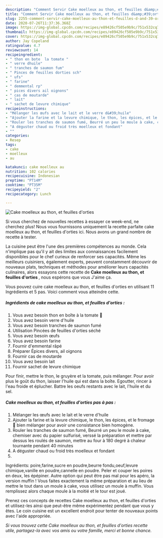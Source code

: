 ```yaml
---
description: "Comment Servir Cake moelleux au thon, et feuilles d&amp;#39;orties"
title: "Comment Servir Cake moelleux au thon, et feuilles d&amp;#39;orties"
slug: 2255-comment-servir-cake-moelleux-au-thon-et-feuilles-d-and-39-orties
date: 2020-07-26T11:37:36.368Z
image: https://img-global.cpcdn.com/recipes/e89426cf505e9b9c/751x532cq70/cake-moelleux-au-thon-et-feuilles-dorties-photo-principale-de-la-recette.jpg
thumbnail: https://img-global.cpcdn.com/recipes/e89426cf505e9b9c/751x532cq70/cake-moelleux-au-thon-et-feuilles-dorties-photo-principale-de-la-recette.jpg
cover: https://img-global.cpcdn.com/recipes/e89426cf505e9b9c/751x532cq70/cake-moelleux-au-thon-et-feuilles-dorties-photo-principale-de-la-recette.jpg
author: Jay Copeland
ratingvalue: 4.7
reviewcount: 14
recipeingredient:
- " thon en bote  la tomate "
- " verre dhuile"
- " tranches de saumon fum"
- " Pinces de feuilles dorties sch"
- " ufs"
- " farine"
- " demmental rp"
- " pices divers ail oignons"
- " cas de moutarde"
- " lait"
- " sachet de levure chimique"
recipeinstructions:
- "Mélanger les œufs avec le lait et le verre d&#39;huile"
- "Ajouter la farine et la levure chimique, le thon, les épices, et le fromage 🧀 bien mélanger pour avoir une consistance bien homogène."
- "Rouler les tranches de saumon fumé, Beurré un peu le moule à cake, chemiser avec du papier sulfurisé, verssé la préparation et mettre par dessus les roulés de saumon, mettre au four à 180 degré à chaleur tournante pendant 40 minutes"
- "A déguster chaud ou froid très moelleux et fondant"
- ""
categories:
- Resep
tags:
- cake
- moelleux
- au

katakunci: cake moelleux au 
nutrition: 102 calories
recipecuisine: Indonesian
preptime: "PT14M"
cooktime: "PT35M"
recipeyield: "2"
recipecategory: Lunch

---
```



![Cake moelleux au thon, et feuilles d&#39;orties](https://img-global.cpcdn.com/recipes/e89426cf505e9b9c/751x532cq70/cake-moelleux-au-thon-et-feuilles-dorties-photo-principale-de-la-recette.jpg)

Si vous cherchez de nouvelles recettes à essayer ce week-end, ne cherchez plus! Nous vous fournissons uniquement la recette parfaite cake moelleux au thon, et feuilles d&#39;orties ici. Nous avons un grand nombre de recette à tester.

La cuisine peut être l'une des premières compétences au monde. Cela n'implique pas qu'il y ait des limites aux connaissances facilement disponibles pour le chef curieux de renforcer ses capacités. Même les meilleurs cuisiniers, également experts, peuvent constamment découvrir de nouveaux plats, techniques et méthodes pour améliorer leurs capacités culinaires, alors essayons cette recette de <strong> Cake moelleux au thon, et feuilles d&#39;orties </strong>, nous espérons que vous J'aime ça.

<!--inarticleads1-->

Vous pouvez cuire cake moelleux au thon, et feuilles d&#39;orties en utilisant 11 Ingrédients et 5 pas. Voici comment vous atteindre cette.

##### Ingrédients de cake moelleux au thon, et feuilles d&#39;orties :

1. Vous avez besoin  thon en boîte à la tomate 🍅
1. Vous avez besoin  verre d&#39;huile
1. Vous avez besoin  tranches de saumon fumé
1. Utilisation  Pincées de feuilles d&#39;orties séché
1. Vous avez besoin  œufs
1. Vous avez besoin  farine
1. Fournir  d&#39;emmental râpé
1. Préparer  Épices divers, ail oignons
1. Fournir  cas de moutarde
1. Vous avez besoin  lait
1. Fournir  sachet de levure chimique


Pour finir, mettre le thon, le gruyère et la tomate, puis mélanger. Pour avoir plus le goût du thon, laisser l&#39;huile qui est dans la boîte. Egoutter, rincer à l&#39;eau froide et éplucher. Battre les oeufs restants avec le lait, l&#39;huile et du sel. 

<!--inarticleads2-->

##### Cake moelleux au thon, et feuilles d&#39;orties pas à pas :

1. Mélanger les œufs avec le lait et le verre d&#39;huile
1. Ajouter la farine et la levure chimique, le thon, les épices, et le fromage 🧀 bien mélanger pour avoir une consistance bien homogène.
1. Rouler les tranches de saumon fumé, Beurré un peu le moule à cake, chemiser avec du papier sulfurisé, verssé la préparation et mettre par dessus les roulés de saumon, mettre au four à 180 degré à chaleur tournante pendant 40 minutes
1. A déguster chaud ou froid très moelleux et fondant
1. 


Ingrédients: poire,farine,sucre en poudre,beurre fondu,oeuf,levure chimique,vanille en poudre,cannelle en poudre. Peler et couper les poires en deux, les épépiner. Autre option qui peut être pas mal pour les apéro, la version muffin ! Vous faites exactement la même préparation et au lieu de mettre le tout dans un moule à cake, vous utilisez un moule à muffin. Vous remplissez alors chaque moule à la moitié et le tour est joué. 

<!--inarticleads1-->

<p>
Prenez ces concepts de recettes Cake moelleux au thon, et feuilles d&#39;orties et utilisez-les ainsi que peut-être même expérimentez pendant que vous y êtes. Le coin cuisine est un excellent endroit pour tenter de nouveaux points avec l'aide appropriée.
</p>

<p>
<i>Si vous trouvez cette Cake moelleux au thon, et feuilles d&#39;orties recette utile, partagez-la avec vos amis ou votre famille, merci et bonne chance.</i>
</p>
